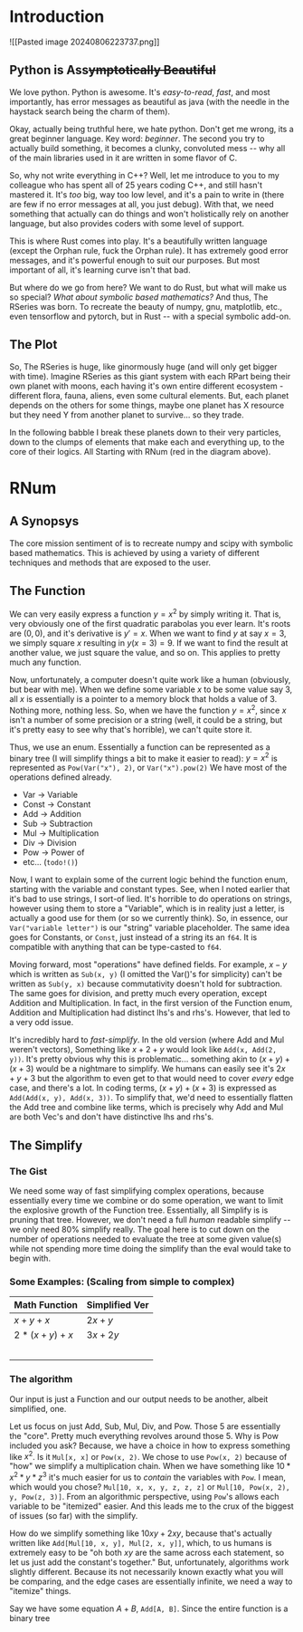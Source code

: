 # Introduction

![[Pasted image 20240806223737.png]]

## Python is Ass~~ymptotically Beautiful~~

We love python. Python is awesome. It's *easy-to-read*, *fast*, and most importantly, has error messages as beautiful as java (with the needle in the haystack search being the charm of them).

Okay, actually being truthful here, we hate python. Don't get me wrong, its a great beginner language. Key word: *beginner*. The second you try to actually build something, it becomes a clunky, convoluted mess -- why all of the main libraries used in it are written in some flavor of C.

So, why not write everything in C++? Well, let me introduce to you to my colleague who has spent all of 25 years coding C++, and still hasn't mastered it. It's *too* big, way too low level, and it's a pain to write in (there are few if no error messages at all, you just debug). With that, we need something that actually can do things and won't holistically rely on another language, but also provides coders with some level of support.

This is where Rust comes into play. It's a beautifully written language (except the Orphan rule, fuck the Orphan rule). It has extremely good error messages, and it's powerful enough to suit our purposes. But most important of all, it's learning curve isn't that bad.

But where do we go from here? We want to do Rust, but what will make us so special? 
*What about symbolic based mathematics?*
And thus, The RSeries was born. To recreate the beauty of numpy, gnu, matplotlib, etc., even tensorflow and pytorch, but in Rust -- with a special symbolic add-on.

## The Plot

So, The RSeries is huge, like ginormously huge (and will only get bigger with time). Imagine RSeries as this giant system with each RPart being their own planet with moons, each having it's own entire different ecosystem - different flora, fauna, aliens, even some cultural elements. But, each planet depends on the others for some things, maybe one planet has X resource but they need Y from another planet to survive... so they trade.

In the following babble I break these planets down to their very particles, down to the clumps of elements that make each and everything up, to the core of their logics. All Starting with RNum (red in the diagram above).

# RNum

## A Synopsys

The core mission sentiment of is to recreate numpy and scipy with symbolic based mathematics. This is achieved by using a variety of different techniques and methods that are exposed to the user.

## The Function

We can very easily express a function $y = x^2$ by simply writing it. That is, very obviously one of the first quadratic parabolas you ever learn. It's roots are $(0,0)$, and it's derivative is $y' = x$. When we want to find $y$ at say $x=3$, we simply square $x$ resulting in $y(x=3) = 9$. If we want to find the result at another value, we just square the value, and so on. This applies to pretty much any function.

Now, unfortunately, a computer doesn't quite work like a human (obviously, but bear with me). When we define some variable $x$ to be some value say $3$, all $x$ is essentially is a pointer to a memory block that holds a value of $3$. Nothing more, nothing less. So, when we have the function $y = x^2$, since $x$ isn't a number of some precision or a string (well, it could be a string, but it's pretty easy to see why that's horrible), we can't quite store it.

Thus, we use an enum. Essentially a function can be represented as a binary tree (I will simplify things a bit to make it easier to read):
$y = x^2$ is represented as `Pow(Var("x"), 2)`, or `Var("x").pow(2)`
We have most of the operations defined already.
- Var -> Variable
- Const -> Constant
- Add -> Addition
- Sub -> Subtraction
- Mul -> Multiplication
- Div -> Division
- Pow -> Power of
- etc... (`todo!()`)

Now, I want to explain some of the current logic behind the function enum, starting with the variable and constant types. See, when I noted earlier that it's bad to use strings, I sort-of lied. It's horrible to do operations on strings, however using them to store a "Variable", which is in reality just a letter, is actually a good use for them (or so we currently think). So, in essence, our `Var("variable letter")` is our "string" variable placeholder. The same idea goes for Constants, or `Const`, just instead of a string its an `f64`. It is compatible with anything that can be type-casted to `f64`.

Moving forward, most "operations" have defined fields. For example, $x - y$ which is written as `Sub(x, y)` (I omitted the Var()'s for simplicity) can't be written as `Sub(y, x)` because commutativity doesn't hold for subtraction. The same goes for division, and pretty much every operation, except Addition and Multiplication. In fact, in the first version of the Function enum, Addition and Multiplication had distinct lhs's and rhs's. However, that led to a very odd issue.

It's incredibly hard to *fast-simplify*. In the old version (where Add and Mul weren't vectors), Something like $x + 2 + y$ would look like `Add(x, Add(2, y))`. It's pretty obvious why this is problematic... something akin to $(x + y) + (x + 3)$ would be a nightmare to simplify. We humans can easily see it's $2x + y + 3$ but the algorithm to even get to that would need to cover *every* edge case, and there's a lot. In coding terms, $(x + y) + (x  + 3)$ is expressed as `Add(Add(x, y), Add(x, 3))`. To simplify that, we'd need to essentially flatten the Add tree and combine like terms, which is precisely why Add and Mul are both Vec's and don't have distinctive lhs and rhs's.

## The Simplify


### The Gist

We need some way of fast simplifying complex operations, because essentially every time we combine or do some operation, we want to limit the explosive growth of the Function tree. Essentially, all Simplify is is pruning that tree. However, we don't need a full *human* readable simplify -- we only need 80% simplify really. The goal here is to cut down on the number of operations needed to evaluate the tree at some given value(s) while not spending more time doing the simplify than the eval would take to begin with.

### Some Examples: (Scaling from simple to complex)

| Math Function   | Simplified Ver |
| --------------- | -------------- |
| $x + y + x$     | $2x + y$       |
| $2*(x + y) + x$ | $3x + 2y$      |
|                 |                |
|                 |                |
|                 |                |
|                 |                |
|                 |                |


### The algorithm

Our input is just a Function and our output needs to be another, albeit simplified, one.

Let us focus on just Add, Sub, Mul, Div, and Pow. Those 5 are essentially the "core". Pretty much everything revolves around those 5. Why is Pow included you ask? Because, we have a choice in how to express something like $x^2$. Is it `Mul[x, x]` or `Pow(x, 2)`. We chose to use `Pow(x, 2)` because of "how" we simplify a multiplication chain. When we have something like $10*x^2*y*z^3$ it's much easier for us to *contain* the variables with `Pow`. I mean, which would you chose? `Mul[10, x, x, y, z, z, z]` or `Mul[10, Pow(x, 2), y, Pow(z, 3)]`. From an algorithmic perspective, using `Pow`'s allows each variable to be "itemized" easier. And this leads me to the crux of the biggest of issues (so far) with the simplify.

How do we simplify something like $10xy + 2xy$, because that's actually written like `Add[Mul[10, x, y], Mul[2, x, y]]`, which, to us humans is extremely easy to be "oh both $xy$ are the same across each statement, so let us just add the constant's together." But, unfortunately, algorithms work slightly different. Because its not necessarily known exactly what you will be comparing, and the edge cases are essentially infinite, we need a way to "itemize" things.

Say we have some equation $A + B$, `Add[A, B]`. Since the entire function is a binary tree

